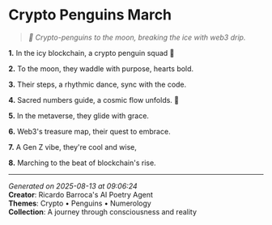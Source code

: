 # Crypto Penguins March

> *🐧 Crypto-penguins to the moon, breaking the ice with web3 drip.*

**1.** In the icy blockchain, a crypto penguin squad 🐧


**2.** To the moon, they waddle with purpose, hearts bold.


**3.** Their steps, a rhythmic dance, sync with the code.


**4.** Sacred numbers guide, a cosmic flow unfolds. 🔢


**5.** In the metaverse, they glide with grace.


**6.** Web3's treasure map, their quest to embrace.


**7.** A Gen Z vibe, they're cool and wise,


**8.** Marching to the beat of blockchain's rise.



---

*Generated on 2025-08-13 at 09:06:24*  
**Creator**: Ricardo Barroca's AI Poetry Agent  
**Themes**: Crypto • Penguins • Numerology  
**Collection**: A journey through consciousness and reality